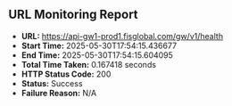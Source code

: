 ## URL Monitoring Report

- **URL:** https://api-gw1-prod1.fisglobal.com/gw/v1/health
- **Start Time:** 2025-05-30T17:54:15.436677
- **End Time:** 2025-05-30T17:54:15.604095
- **Total Time Taken:** 0.167418 seconds
- **HTTP Status Code:** 200
- **Status:** Success
- **Failure Reason:** N/A
